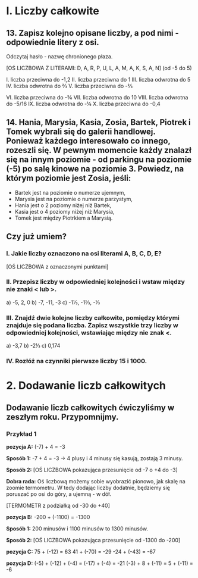 # I. Liczby całkowite

## 13. Zapisz kolejno opisane liczby, a pod nimi - odpowiednie litery z osi. 
Odczytaj hasło - nazwę chronionego płaza.

[OŚ LICZBOWA Z LITERAMI: D, A, R, P, U, L, A, M, A, K, S, A, N]
(od -5 do 5)

I. liczba przeciwna do -1,2
II. liczba przeciwna do 1
III. liczba odwrotna do 5
IV. liczba odwrotna do ⅔
V. liczba przeciwna do -⅔

VI. liczba przeciwna do -⅚
VII. liczba odwrotna do 10
VIII. liczba odwrotna do -5/16
IX. liczba odwrotna do -⅙
X. liczba przeciwna do -0,4

## 14. Hania, Marysia, Kasia, Zosia, Bartek, Piotrek i Tomek wybrali się do galerii handlowej. Ponieważ każdego interesowało co innego, rozeszli się. W pewnym momencie każdy znalazł się na innym poziomie - od parkingu na poziomie (-5) po salę kinowe na poziomie 3. Powiedz, na którym poziomie jest Zosia, jeśli:
- Bartek jest na poziomie o numerze ujemnym,
- Marysia jest na poziomie o numerze parzystym,
- Hania jest o 2 poziomy niżej niż Bartek,
- Kasia jest o 4 poziomy niżej niż Marysia,
- Tomek jest między Piotrkiem a Marysią.

## Czy już umiem?

### I. Jakie liczby oznaczono na osi literami A, B, C, D, E?

[OŚ LICZBOWA z oznaczonymi punktami]

### II. Przepisz liczby w odpowiedniej kolejności i wstaw między nie znaki < lub >.
a) -5, 2, 0           b) -7, -11, -3           c) -1⅓, -1⅔, -⅓

### III. Znajdź dwie kolejne liczby całkowite, pomiędzy którymi znajduje się podana liczba. Zapisz wszystkie trzy liczby w odpowiedniej kolejności, wstawiając między nie znak <.
a) -3,7               b) -2⅓                    c) 0,174

### IV. Rozłóż na czynniki pierwsze liczby 15 i 1000.

# 2. Dodawanie liczb całkowitych

## Dodawanie liczb całkowitych ćwiczyliśmy w zeszłym roku. Przypomnijmy.

### Przykład 1

**pozycja A:** (-7) + 4 = -3

**Sposób 1:**
-7 + 4 = -3 → 4 plusy i 4 minusy się kasują, zostają 3 minusy.

**Sposób 2:**
[OŚ LICZBOWA pokazująca przesunięcie od -7 o +4 do -3]

**Dobra rada:**
Oś liczbową możemy sobie wyobrazić pionowo, jak skalę na zoomie termometru. W tedy dodając liczby dodatnie, będziemy się poruszać po osi do góry, a ujemną - w dół.

[TERMOMETR z podziałką od -30 do +40]

**pozycja B:** -200 + (-1100) = -1300

**Sposób 1:**
200 minusów i 1100 minusów to 1300 minusów.

**Sposób 2:**
[OŚ LICZBOWA pokazująca przesunięcie od -1300 do -200]

**pozycja C:** 75 + (-12) = 63
41 + (-70) = -29
-24 + (-43) = -67

**pozycja D:**
(-5) + (-12) + (-4) = (-17) + (-4) = -21
(-3) + 8 + (-11) = 5 + (-11) = -6